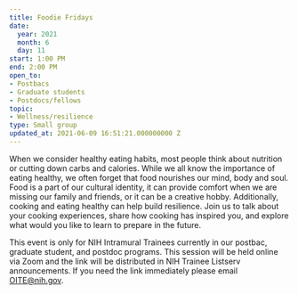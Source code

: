 ```yaml
---
title: Foodie Fridays
date:
  year: 2021
  month: 6
  day: 11
start: 1:00 PM
end: 2:00 PM
open_to:
- Postbacs
- Graduate students
- Postdocs/fellows
topic:
- Wellness/resilience
type: Small group
updated_at: 2021-06-09 16:51:21.000000000 Z
---
```

When we consider healthy eating habits, most people think about
nutrition or cutting down carbs and calories. While we all know the
importance of eating healthy, we often forget that food nourishes our
mind, body and soul. Food is a part of our cultural identity, it can
provide comfort when we are missing our family and friends, or it can be
a creative hobby. Additionally, cooking and eating healthy can help
build resilience. Join us to talk about your cooking experiences, share
how cooking has inspired you, and explore what would you like to learn
to prepare in the future.

This event is only for NIH Intramural Trainees currently in our postbac,
graduate student, and postdoc programs. This session will be held online
via Zoom and the link will be distributed in NIH Trainee Listserv
announcements. If you need the link immediately please email
OITE@nih.gov.
